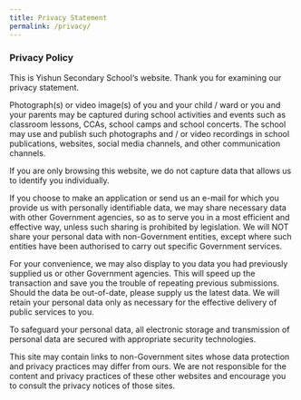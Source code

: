 ```yaml
---
title: Privacy Statement
permalink: /privacy/
---
```

### **Privacy Policy**

This is Yishun Secondary School‘s website. Thank you for examining our privacy statement.

Photograph(s) or video image(s) of you and your child / ward or you and your parents may be captured during
school activities and events such as classroom lessons, CCAs, school camps and school concerts. The school
may use and publish such photographs and / or video recordings in school publications, websites, social
media channels, and other communication channels.

If you are only browsing this website, we do not capture data that allows us to identify you individually.

If you choose to make an application or send us an e-mail for which you provide us with personally identifiable data, we may share necessary data with other Government agencies, so as to serve you in a most efficient and effective way, unless such sharing is prohibited by legislation. We will NOT share your personal data with non-Government entities, except where such entities have been authorised to carry out specific Government services.

For your convenience, we may also display to you data you had previously supplied us or other Government agencies. This will speed up the transaction and save you the trouble of repeating previous submissions. Should the data be out-of-date, please supply us the latest data. We will retain your personal data only as necessary for the effective delivery of public services to you.

To safeguard your personal data, all electronic storage and transmission of personal data are secured with appropriate security technologies.

This site may contain links to non-Government sites whose data protection and privacy practices may differ from ours. We are not responsible for the content and privacy practices of these other websites and encourage you to consult the privacy notices of those sites.